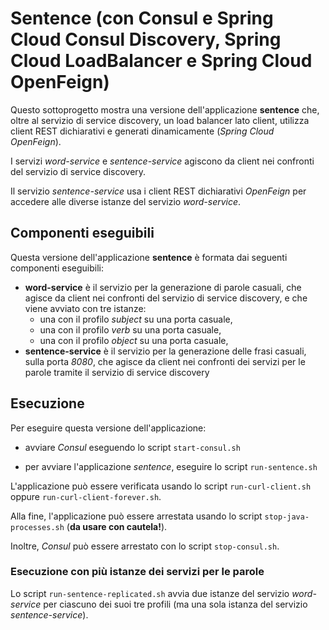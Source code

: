 # Sentence (con Consul e Spring Cloud Consul Discovery, Spring Cloud LoadBalancer e Spring Cloud OpenFeign)

Questo sottoprogetto mostra una versione dell'applicazione **sentence** che, oltre al servizio di service discovery, un load balancer lato client, utilizza client REST dichiarativi e generati dinamicamente (*Spring Cloud OpenFeign*). 

I servizi *word-service* e *sentence-service* agiscono da client nei confronti del servizio di service discovery. 

Il servizio *sentence-service* usa i client REST dichiarativi *OpenFeign* per accedere alle diverse istanze del servizio *word-service*. 

## Componenti eseguibili

Questa versione dell'applicazione **sentence** è formata dai seguenti componenti eseguibili: 

* **word-service** è il servizio per la generazione di parole casuali, che agisce da client nei confronti del servizio di service discovery, e che viene avviato con tre istanze: 
  * una con il profilo *subject* su una porta casuale, 
  * una con il profilo *verb* su una porta casuale, 
  * una con il profilo *object* su una porta casuale, 
* **sentence-service** è il servizio per la generazione delle frasi casuali, sulla porta *8080*, che agisce da client nei confronti dei servizi per le parole tramite il servizio di service discovery 

## Esecuzione 

Per eseguire questa versione dell'applicazione: 

* avviare *Consul* eseguendo lo script `start-consul.sh` 

* per avviare l'applicazione *sentence*, eseguire lo script `run-sentence.sh` 

L'applicazione può essere verificata usando lo script `run-curl-client.sh` oppure `run-curl-client-forever.sh`. 

Alla fine, l'applicazione può essere arrestata usando lo script `stop-java-processes.sh` (**da usare con cautela!**). 

Inoltre, *Consul* può essere arrestato con lo script `stop-consul.sh`. 

### Esecuzione con più istanze dei servizi per le parole 

Lo script `run-sentence-replicated.sh` avvia due istanze del servizio *word-service* per ciascuno dei suoi tre profili (ma una sola istanza del servizio *sentence-service*). 
